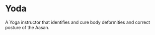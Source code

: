 # Yoda
 A Yoga instructor that identifies and cure body deformities and correct posture of the Aasan.
